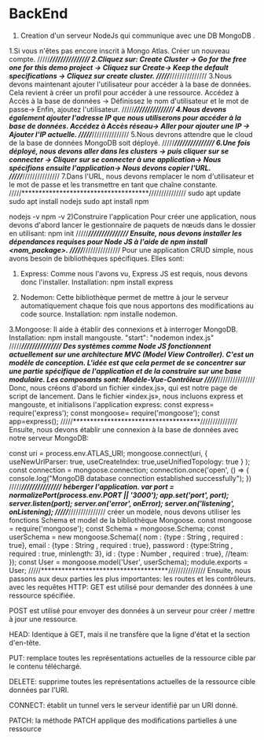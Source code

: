 # BackEnd


1) Creation d'un serveur NodeJs qui communique avec une DB MongoDB .

1.Si vous n'êtes pas encore inscrit à Mongo Atlas. Créer un nouveau compte.
/////*************************************///////////////
2.Cliquez sur: Create Cluster -> Go for the free one for this demo project -> Cliquez sur Create-> Keep the default specifications -> Cliquez sur create cluster.
/////*************************************///////////////
3.Nous devons maintenant ajouter l'utilisateur pour accéder à la base de données. Cela revient à créer un profil pour accéder à une ressource.
Accédez à Accès à la base de données -> Définissez le nom d'utilisateur et le mot de passe-> Enfin, ajoutez l'utilisateur.
/////*************************************///////////////
4.Nous devons également ajouter l'adresse IP que nous utiliserons pour accéder à la base de données.
Accédez à Accès réseau-> Aller pour ajouter une IP -> Ajouter l'IP actuelle.
/////*************************************///////////////
5.Nous devrons attendre que le cloud de la base de données MongoDB soit déployé.
/////*************************************///////////////
6.Une fois déployé, nous devons aller dans les clusters -> puis cliquer sur se connecter -> Cliquer sur se connecter à une application-> Nous spécifions ensuite l'application-> Nous devons copier l'URL.
/////*************************************///////////////
7.Dans l'URL, nous devons remplacer le nom d'utilisateur et le mot de passe et les transmettre en tant que chaîne constante.
/////*************************************///////////////
sudo apt update
sudo apt install nodejs
sudo apt install npm

nodejs -v
npm -v
2)Construire l'application
Pour créer une application, nous devons d'abord lancer le gestionnaire de paquets de nœuds dans le dossier en utilisant:
npm init
/////*************************************///////////////
Ensuite, nous devons installer les dépendances requises pour Node JS à l'aide de npm install <nom_package>.
/////*************************************///////////////
Pour une application CRUD simple, nous avons besoin de bibliothèques spécifiques. Elles sont:
1. Express: Comme nous l'avons vu, Express JS est requis, nous devons donc l'installer. Installation: npm install express

2. Nodemon: Cette bibliothèque permet de mettre à jour le serveur automatiquement chaque fois que nous apportons des modifications au code source. 
Installation: npm installe nodemon.

3.Mongoose: Il aide à établir des connexions et à interroger MongoDB. Installation: npm install mangouste.
"start": "nodemon index.js"
/////*************************************///////////////
Des systèmes comme Node JS fonctionnent actuellement sur une architecture MVC (Model View Controller). 
C'est un modèle de conception.
L'idée est que cela permet de se concentrer sur une partie spécifique de l'application et de la construire sur une base modulaire. 
Les composants sont:
Modèle-Vue-Contrôleur
/////*************************************///////////////
Donc, nous créons d'abord un fichier «index.js», qui est notre page de script de lancement.
Dans le fichier «index.js», nous incluons express et mangouste, et initialisons l'application express:
const express= require('express');
const mongoose= require('mongoose');
const app=express();
/////*************************************///////////////
Ensuite, nous devons établir une connexion à la base de données avec notre serveur MongoDB:

const uri = process.env.ATLAS_URI;
mongoose.connect(uri, { useNewUrlParser: true, useCreateIndex: true,useUnifiedTopology: true }
);
const connection = mongoose.connection;
connection.once('open', () => {
  console.log("MongoDB database connection established successfully");
})
/////*************************************///////////////
héberger l'application.
var port = normalizePort(process.env.PORT || '3000');
app.set('port', port);
server.listen(port);
server.on('error', onError);
server.on('listening', onListening);
/////*************************************///////////////
créer un modèle, nous devons utiliser les fonctions Schema et model de la bibliothèque Mongoose.
const mongoose = require('mongoose');
const Schema = mongoose.Schema;
const userSchema = new mongoose.Schema({
    nom : {type : String , required : true},
    email : {type : String , required : true},
    password : {type:String , required : true, minlength: 3},
    id : {type : Number , required : true},
    //team:
});
const User = mongoose.model('User', userSchema);
module.exports = User;
/////*************************************///////////////
Ensuite, nous passons aux deux parties les plus importantes: les routes et les contrôleurs.
avec les requêtes HTTP:
GET est utilisé pour demander des données à une ressource spécifiée.

POST est utilisé pour envoyer des données à un serveur pour créer / mettre à jour une ressource.

HEAD: Identique à GET, mais il ne transfère que la ligne d'état et la section d'en-tête.

PUT: remplace toutes les représentations actuelles de la ressource cible par le contenu téléchargé.

DELETE: supprime toutes les représentations actuelles de la ressource cible données par l'URI.

CONNECT: établit un tunnel vers le serveur identifié par un URI donné.

PATCH: la méthode PATCH applique des modifications partielles à une ressource

